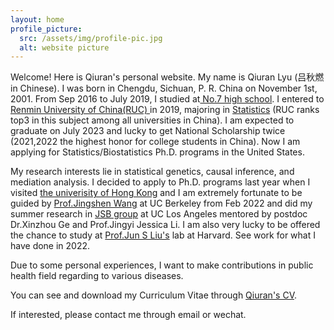 ```yaml
---
layout: home
profile_picture:
  src: /assets/img/profile-pic.jpg
  alt: website picture
---
```


<p>
  Welcome! Here is Qiuran's personal website. My name is Qiuran Lyu (吕秋燃 in Chinese). I was born in Chengdu, Sichuan, P. R. China on November 1st, 2001. From Sep 2016 to July 2019, I studied at<a href="http://www.cdqz.net"> No.7 high school</a>. I entered to <a href="https://www.ruc.edu.cn"> Renmin University of China(RUC) </a> in 2019, majoring in <a href="http://stat.ruc.edu.cn">Statistics</a> (RUC ranks top3 in this subject among all universities in China).  I am expected to graduate on July 2023 and lucky to get National Scholarship twice (2021,2022 the highest honor for college students in China). Now I am applying for Statistics/Biostatistics Ph.D. programs in the United States.

</p>
<p>
  My research interests lie in statistical genetics, causal inference, and mediation analysis. I decided to apply to Ph.D. programs last year when I visited <a href="https://www.hku.hk">the univerisity of Hong Kong</a> and I am extremely fortunate to be guided by <a href="https://sites.google.com/berkeley.edu/jingshenwang/"> Prof.Jingshen Wang</a> at UC Berkeley from Feb 2022 and did my summer research in <a href="http://jsb.ucla.edu/people/jingyi-jessica-li">JSB group</a> at UC Los Angeles mentored by postdoc Dr.Xinzhou Ge and Prof.Jingyi Jessica Li. I am also very lucky to be offered the chance to study at <a href="https://sites.harvard.edu/junliu/">Prof.Jun S Liu's</a> lab at Harvard. See work for what I have done in 2022. 
  </p>
  Due to some personal experiences, I want to make contributions in public health field regarding to various diseases.
<p>
  You can see and download my Curriculum Vitae through <a href="https://drive.google.com/file/d/1bpWs8usqn6R5FwRyaXdnZH7SM0rfpP3T/view?usp=sharing">Qiuran's CV</a>.
</p>
<p>
  If interested, please contact me through email or wechat. 
</p>
